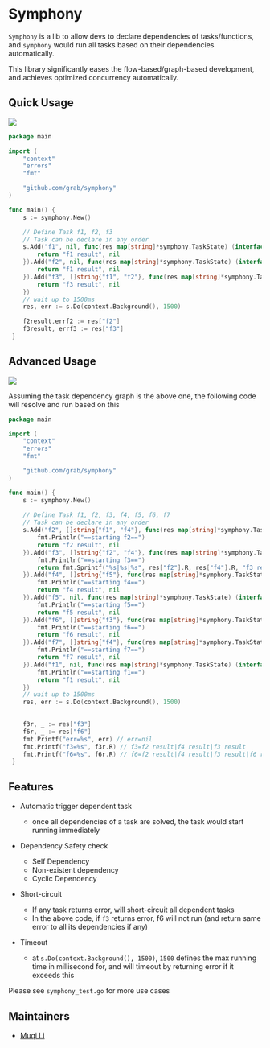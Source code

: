 # Symphony
`Symphony` is a lib to allow devs to declare dependencies of tasks/functions, 
and `symphony` would run all tasks based on their dependencies automatically.

This library significantly eases the flow-based/graph-based development, and achieves optimized concurrency automatically.



## Quick Usage
![](https://camo.githubusercontent.com/e76aee65726d8afb9cd0937e8919710def3e1504/68747470733a2f2f692e696d6775722e636f6d2f504272525762452e706e67)



```go
package main

import (
    "context"
    "errors"
    "fmt"

    "github.com/grab/symphony"
)

func main() {
    s := symphony.New()

    // Define Task f1, f2, f3
    // Task can be declare in any order
    s.Add("f1", nil, func(res map[string]*symphony.TaskState) (interface{}, error)){
        return "f1 result", nil
    }).Add("f2", nil, func(res map[string]*symphony.TaskState) (interface{}, error){
        return "f1 result", nil
    }).Add("f3", []string{"f1", "f2"}, func(res map[string]*symphony.TaskState) (interface{}, error) {
        return "f3 result", nil
    })
    // wait up to 1500ms
    res, err := s.Do(context.Background(), 1500)

    f2result,errf2 := res["f2"]
    f3result, errf3 := res["f3"]
 }
```

## Advanced Usage
![](https://camo.githubusercontent.com/6377816a39499370c29062e262616fec66edda0f/68747470733a2f2f692e696d6775722e636f6d2f46344e44364e732e706e67)

Assuming the task dependency graph is the above one, 
the following code will resolve and run based on this


```go
package main

import (
    "context"
    "errors"
    "fmt"

    "github.com/grab/symphony"
)

func main() {
    s := symphony.New()
    
    // Define Task f1, f2, f3, f4, f5, f6, f7
    // Task can be declare in any order
    s.Add("f2", []string{"f1", "f4"}, func(res map[string]*symphony.TaskState) (interface{}, error) {
        fmt.Println("==starting f2==")
        return "f2 result", nil
    }).Add("f3", []string{"f2", "f4"}, func(res map[string]*symphony.TaskState) (interface{}, error) {
        fmt.Println("==starting f3==")
        return fmt.Sprintf("%s|%s|%s", res["f2"].R, res["f4"].R, "f3 result"), nil
    }).Add("f4", []string{"f5"}, func(res map[string]*symphony.TaskState) (interface{}, error) {
        fmt.Println("==starting f4==")
        return "f4 result", nil
    }).Add("f5", nil, func(res map[string]*symphony.TaskState) (interface{}, error) {
        fmt.Println("==starting f5==")
        return "f5 result", nil
    }).Add("f6", []string{"f3"}, func(res map[string]*symphony.TaskState) (interface{}, error) {
        fmt.Println("==starting f6==")
        return "f6 result", nil
    }).Add("f7", []string{"f4"}, func(res map[string]*symphony.TaskState) (interface{}, error) {
        fmt.Println("==starting f7==")
        return "f7 result", nil
    }).Add("f1", nil, func(res map[string]*symphony.TaskState) (interface{}, error) {
        fmt.Println("==starting f1==")
        return "f1 result", nil
    })
    // wait up to 1500ms
    res, err := s.Do(context.Background(), 1500)
    

    f3r, _ := res["f3"]
    f6r, _ := res["f6"]
    fmt.Printf("err=%s", err) // err=nil
    fmt.Printf("f3=%s", f3r.R) // f3=f2 result|f4 result|f3 result
    fmt.Printf("f6=%s", f6r.R) // f6=f2 result|f4 result|f3 result|f6 result
 }
```
## Features
+ Automatic trigger dependent task
  + once all dependencies of a task are solved, the task would start running immediately
  
+ Dependency Safety check
  + Self Dependency
  + Non-existent dependency
  + Cyclic Dependency
  
+ Short-circuit
  + If any task returns error, will short-circuit all dependent tasks
  + In the above code, if `f3` returns error, f6 will not run (and return same error to all its dependencies if any)
  
 + Timeout
   + at `s.Do(context.Background(), 1500)`, `1500` defines the max running time in millisecond for, and will timeout by returning error
   if it exceeds this
   
Please see `symphony_test.go` for more use cases

## Maintainers
* [Muqi Li](https://www.linkedin.com/in/muqili/)

